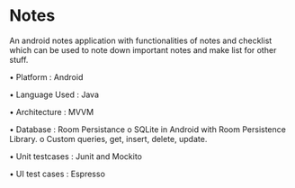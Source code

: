 # Notes

An android notes application with functionalities of notes and checklist
which can be used to note down important notes and make list for other stuff.

•	Platform    	:	Android

•	Language Used	:	Java

•	Architecture	:	MVVM

•	Database	:	Room Persistance
            o	SQLite in Android with Room Persistence Library.
            o	Custom queries, get, insert, delete, update.

•	Unit testcases	:	Junit and Mockito

•	UI test cases	:	Espresso

